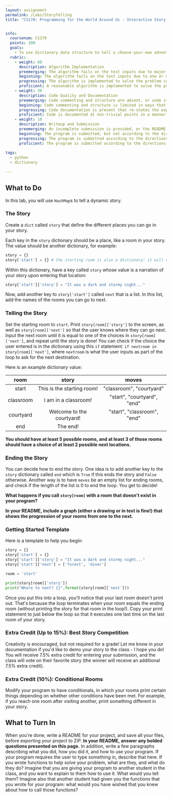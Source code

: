 ```yaml
---
layout: assignment
permalink: /Labs/StoryTelling
title: "CS170: Programming for the World Around Us - Interactive Story Telling"


info:
  coursenum: CS170
  points: 100
  goals:
    - To use dictionary data structure to tell a choose-your-own adventure style story
  rubric:
    - weight: 60
      description: Algorithm Implementation
      preemerging: The algorithm fails on the test inputs due to major issues, or the program fails to compile and/or run
      beginning: The algorithm fails on the test inputs due to one or more minor issues
      progressing: The algorithm is implemented to solve the problem correctly according to given test inputs, but would fail if executed in a general case due to a minor issue or omission in the algorithm design or implementation
      proficient: A reasonable algorithm is implemented to solve the problem which correctly solves the problem according to the given test inputs, and would be reasonably expected to solve the problem in the general case
    - weight: 30
      description: Code Quality and Documentation
      preemerging: Code commenting and structure are absent, or code structure departs significantly from best practice, and/or the code departs significantly from the style guide
      beginning: Code commenting and structure is limited in ways that reduce the readability of the program, and/or there are minor departures from the style guide
      progressing: Code documentation is present that re-states the explicit code definitions, and/or code is written that mostly adheres to the style guide
      proficient: Code is documented at non-trivial points in a manner that enhances the readability of the program, and code is written according to the style guide
    - weight: 10
      description: Writeup and Submission
      preemerging: An incomplete submission is provided, or the README file submitted is blank
      beginning: The program is submitted, but not according to the directions in one or more ways (for example, because it is lacking a readme writeup or missing answers to written questions)
      progressing: The program is submitted according to the directions with a minor omission or correction needed, including a readme writeup describing the solution and answering nearly all questions posed in the instructions
      proficient: The program is submitted according to the directions, including a readme writeup describing the solution and answering all questions posed in the instructions
    
tags:
  - python
  - dictionary
  
---
```


## What to Do
In this lab, you will use `HashMap`s to tell a dynamic story.  

### The Story
Create a `dict` called `story` that define the different places you can go in your story. 

Each key in the `story` dictionary should be a place, like a room in your story.  The value should be another dictionary, for example:

```python
story = {}
story['start'] = {} # the starting room is also a dictionary! it will contain the story narrative and your reader's choices.  do this for all the places you can go
```

Within this dictionary, have a key called `story` whose value is a narration of your story upon entering that location:

```python
story['start']['story'] = "It was a dark and stormy night..."
``` 

Now, add another key to `story['start']` called `next` that is a list.  In this list, add the names of the rooms you can go to next.

### Telling the Story
Set the starting room to `start`.  Print `story[room]['story']` to the screen, as well as `story[room]['next']` so that the user knows where they can go next.  Input the next room until it is equal to one of the choices in `story[room]['next']`, and repeat until the story is done!  You can check if the choice the user entered is in the dictionary using this `if` statement: `if nextroom in story[room]['next']`, where `nextroom` is what the user inputs as part of the loop to ask for the next destination.

Here is an example dictionary value:

|    room   |            story           |            moves               |
|:---------:|:--------------------------:|:------------------------------:|
| start     | This is the starting room! | "classroom", "courtyard"       |
| classroom | I am in a classroom!       | "start", "courtyard", "end"    |
| courtyard | Welcome to the courtyard!  | "start", "classroom", "end"    |
| end       | The end!                   |                                |

**You should have at least 5 possible rooms, and at least 3 of those rooms should have a choice of at least 2 possible next locations.**

### Ending the Story

You can decide how to end the story.  One idea is to add another key to the `story` dictionary called `end` which is `True` if this ends the story and `False` otherwise.  Another way is to have `moves` be an empty list for ending rooms, and check if the length of the list is 0 to end the loop.  You get to decide!

**What happens if you call `story[room]` with a room that doesn't exist in your program?**

**In your README, include a graph (either a drawing or in text is fine!) that shows the progression of your rooms from one to the next.**

### Getting Started Template
Here is a template to help you begin:

```python
story = {}
story['start'] = {}
story['start']['story'] = "It was a dark and stormy night..."
story['start']['next'] = ['forest', 'diner']

room = 'start'

print(story[room]['story'])
print("Where to next? {}".format(story[room]['next']))
```

Once you put this into a loop, you'll notice that your last room doesn't print out.  That's because the loop terminates when your room equals the ending room (without printing the story for that room in the loop!).  Copy your print statement to just below the loop so that it executes one last time on the last room of your story.

### Extra Credit (Up to 15%): Best Story Competition
Creativity is encouraged, but not required for a grade!  Let me know in your documentation if you'd like to demo your story to the class - I hope you do!  You will receive 7.5% extra credit for entering your submission, and the class will vote on their favorite story (the winner will receive an additional 7.5% extra credit).

### Extra Credit (10%): Conditional Rooms
Modify your program to have conditionals, in which your rooms print certain things depending on whether other conditions have been met.  For example, if you reach one room after visiting another, print something different in your story.

## What to Turn In

When you're done, write a README for your project, and save all your files, before exporting your project to ZIP.  **In your README, answer any bolded questions presented on this page.**  In addition, write a few paragraphs describing what you did, how you did it, and how to use your program.  If your program requires the user to type something in, describe that here.  If you wrote functions to help solve your problem, what are they, and what do they do?  Imagine that you are giving your program to another student in the class, and you want to explain to them how to use it.  What would you tell them?  Imagine also that another student had given you the functions that you wrote for your program: what would you have wished that you knew about how to call those functions?
